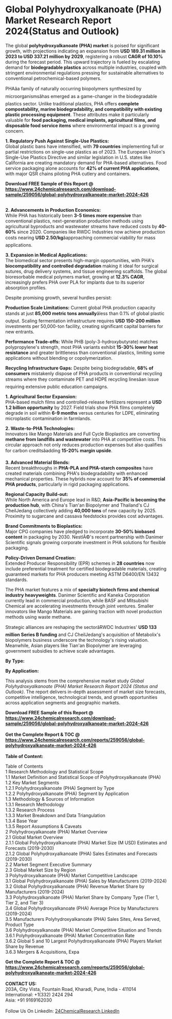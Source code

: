 <h1>Global Polyhydroxyalkanoate (PHA) Market Research Report 2024(Status and Outlook)</h1><p>The global <strong>polyhydroxyalkanoate (PHA) market</strong> is poised for significant growth, with projections indicating an expansion from <strong>USD 189.31 million in 2023 to USD 337.21 million by 2029</strong>, registering a robust <strong>CAGR of 10.10%</strong> during the forecast period. This upward trajectory is fueled by escalating demand for <strong>biodegradable plastics</strong> across multiple industries, coupled with stringent environmental regulations pressing for sustainable alternatives to conventional petrochemical-based polymers.</p><p>PHAâa family of naturally occurring biopolymers synthesized by microorganismsâhas emerged as a game-changer in the biodegradable plastics sector. Unlike traditional plastics, PHA offers <strong>complete compostability, marine biodegradability, and compatibility with existing plastic processing equipment</strong>. These attributes make it particularly valuable for <strong>food packaging, medical implants, agricultural films, and disposable food service items</strong> where environmental impact is a growing concern.</p><p><strong>1. Regulatory Push Against Single-Use Plastics:</strong><br>
Global plastic bans have intensified, with <strong>79 countries</strong> implementing full or partial restrictions on single-use plastics as of 2023. The European Union's Single-Use Plastics Directive and similar legislation in U.S. states like California are creating mandatory demand for PHA-based alternatives. Food service packaging alone accounts for <strong>42% of current PHA applications</strong>, with major QSR chains piloting PHA cutlery and containers.</p><div><b>Download FREE Sample of this Report @ 
            <a href="https://www.24chemicalresearch.com/download-sample/259056/global-polyhydroxyalkanoate-market-2024-426">
            https://www.24chemicalresearch.com/download-sample/259056/global-polyhydroxyalkanoate-market-2024-426</a></b></div><br><p><strong>2. Advancements in Production Economics:</strong><br>
While PHA has historically been <strong>3-5 times more expensive</strong> than conventional plastics, next-generation production methods using agricultural byproducts and wastewater streams have reduced costs by <strong>40-60%</strong> since 2020. Companies like RWDC Industries now achieve production costs nearing <strong>USD 2.50/kg</strong>âapproaching commercial viability for mass applications.</p><p><strong>3. Expansion in Medical Applications:</strong><br>
The biomedical sector presents high-margin opportunities, with PHA's <strong>biocompatibility and controlled degradation</strong> making it ideal for surgical sutures, drug delivery systems, and tissue engineering scaffolds. The global bioresorbable medical polymers market, growing at <strong>12.3% CAGR</strong>, increasingly prefers PHA over PLA for implants due to its superior absorption profiles.</p><p>Despite promising growth, several hurdles persist:</p><p><strong>Production Scale Limitations:</strong> Current global PHA production capacity stands at just <strong>85,000 metric tons annually</strong>âless than 0.1% of global plastic output. Scaling fermentation infrastructure requires <strong>USD 150-200 million</strong> investments per 50,000-ton facility, creating significant capital barriers for new entrants.</p><p><strong>Performance Trade-offs:</strong> While PHB (poly-3-hydroxybutyrate) matches polypropylene's strength, most PHA variants exhibit <strong>15-30% lower heat resistance</strong> and greater brittleness than conventional plastics, limiting some applications without blending or copolymerization.</p><p><strong>Recycling Infrastructure Gaps:</strong> Despite being biodegradable, <strong>68% of consumers</strong> mistakenly dispose of PHA products in conventional recycling streams where they contaminate PET and HDPE recycling linesâan issue requiring extensive public education campaigns.</p><p><strong>1. Agricultural Sector Expansion:</strong><br>
PHA-based mulch films and controlled-release fertilizers represent a <strong>USD 1.2 billion opportunity</strong> by 2027. Field trials show PHA films completely degrade in soil within <strong>6-9 months</strong> versus centuries for LDPE, eliminating microplastic contamination in farmlands.</p><p><strong>2. Waste-to-PHA Technologies:</strong><br>
Innovators like Mango Materials and Full Cycle Bioplastics are converting <strong>methane from landfills and wastewater</strong> into PHA at competitive costs. This circular approach not only reduces production expenses but also qualifies for carbon creditsâadding <strong>15-20% margin upside</strong>.</p><p><strong>3. Advanced Material Blends:</strong><br>
Recent breakthroughs in <strong>PHA-PLA and PHA-starch composites</strong> have created materials combining PHA's biodegradability with enhanced mechanical properties. These hybrids now account for <strong>35% of commercial PHA products</strong>, particularly in rigid packaging applications.</p><p><strong>Regional Capacity Build-out:</strong><br>
	While North America and Europe lead in R&amp;D, <strong>Asia-Pacific is becoming the production hub</strong>, with China's Tian'an Biopolymer and Thailand's CJ CheilJedang collectively adding <strong>40,000 tons</strong> of new capacity by 2025. Proximity to sugarcane and cassava feedstocks provides cost advantages.</p><p><strong>Brand Commitments to Bioplastics:</strong><br>
	Major CPG companies have pledged to incorporate <strong>30-50% biobased content</strong> in packaging by 2030. NestlÃ©'s recent partnership with Danimer Scientific signals growing corporate investment in PHA solutions for flexible packaging.</p><p><strong>Policy-Driven Demand Creation:</strong><br>
	Extended Producer Responsibility (EPR) schemes in <strong>28 countries</strong> now include preferential treatment for certified biodegradable materials, creating guaranteed markets for PHA producers meeting ASTM D6400/EN 13432 standards.</p><p>The PHA market features a mix of <strong>specialty biotech firms and chemical industry heavyweights</strong>. Danimer Scientific and Kaneka Corporation currently lead in commercial production, while BASF and Mitsubishi Chemical are accelerating investments through joint ventures. Smaller innovators like Mango Materials are gaining traction with novel production methods using waste methane.</p><p>Strategic alliances are reshaping the sectorâRWDC Industries' <strong>USD 133 million Series B funding</strong> and CJ CheilJedang's acquisition of Metabolix's biopolymers business underscore the technology's rising valuation. Meanwhile, Asian players like Tian'an Biopolymer are leveraging government subsidies to achieve scale advantages.</p><p><strong>By Type:</strong></p><p><strong>By Application:</strong></p><p>This analysis stems from the comprehensive market study <em>Global Polyhydroxyalkanoate (PHA) Market Research Report 2024 (Status and Outlook)</em>. The report delivers in-depth assessment of market size forecasts, competitive intelligence, technological trends, and growth opportunities across application segments and geographic markets.</p><div><b>Download FREE Sample of this Report @ 
            <a href="https://www.24chemicalresearch.com/download-sample/259056/global-polyhydroxyalkanoate-market-2024-426">
            https://www.24chemicalresearch.com/download-sample/259056/global-polyhydroxyalkanoate-market-2024-426</a></b></div><br><div><b>Get the Complete Report & TOC @ 
            <a href="https://www.24chemicalresearch.com/reports/259056/global-polyhydroxyalkanoate-market-2024-426">
            https://www.24chemicalresearch.com/reports/259056/global-polyhydroxyalkanoate-market-2024-426</a></b></div><br>
            <b>Table of Content:</b><p>Table of Contents<br />
1 Research Methodology and Statistical Scope<br />
1.1 Market Definition and Statistical Scope of Polyhydroxyalkanoate (PHA)<br />
1.2 Key Market Segments<br />
1.2.1 Polyhydroxyalkanoate (PHA) Segment by Type<br />
1.2.2 Polyhydroxyalkanoate (PHA) Segment by Application<br />
1.3 Methodology & Sources of Information<br />
1.3.1 Research Methodology<br />
1.3.2 Research Process<br />
1.3.3 Market Breakdown and Data Triangulation<br />
1.3.4 Base Year<br />
1.3.5 Report Assumptions & Caveats<br />
2 Polyhydroxyalkanoate (PHA) Market Overview<br />
2.1 Global Market Overview<br />
2.1.1 Global Polyhydroxyalkanoate (PHA) Market Size (M USD) Estimates and Forecasts (2019-2030)<br />
2.1.2 Global Polyhydroxyalkanoate (PHA) Sales Estimates and Forecasts (2019-2030)<br />
2.2 Market Segment Executive Summary<br />
2.3 Global Market Size by Region<br />
3 Polyhydroxyalkanoate (PHA) Market Competitive Landscape<br />
3.1 Global Polyhydroxyalkanoate (PHA) Sales by Manufacturers (2019-2024)<br />
3.2 Global Polyhydroxyalkanoate (PHA) Revenue Market Share by Manufacturers (2019-2024)<br />
3.3 Polyhydroxyalkanoate (PHA) Market Share by Company Type (Tier 1, Tier 2, and Tier 3)<br />
3.4 Global Polyhydroxyalkanoate (PHA) Average Price by Manufacturers (2019-2024)<br />
3.5 Manufacturers Polyhydroxyalkanoate (PHA) Sales Sites, Area Served, Product Type<br />
3.6 Polyhydroxyalkanoate (PHA) Market Competitive Situation and Trends<br />
3.6.1 Polyhydroxyalkanoate (PHA) Market Concentration Rate<br />
3.6.2 Global 5 and 10 Largest Polyhydroxyalkanoate (PHA) Players Market Share by Revenue<br />
3.6.3 Mergers & Acquisitions, Expa</p><div><b>Get the Complete Report & TOC @ 
            <a href="https://www.24chemicalresearch.com/reports/259056/global-polyhydroxyalkanoate-market-2024-426">
            https://www.24chemicalresearch.com/reports/259056/global-polyhydroxyalkanoate-market-2024-426</a></b></div><br><b>CONTACT US:</b><br>
            203A, City Vista, Fountain Road, Kharadi, Pune, India - 411014<br>
            International: +1(332) 2424 294<br>
            Asia: +91 9169162030 <br><br>
            Follow Us On LinkedIn: <a href="https://www.linkedin.com/company/24chemicalresearch/">24ChemicalResearch LinkedIn</a>